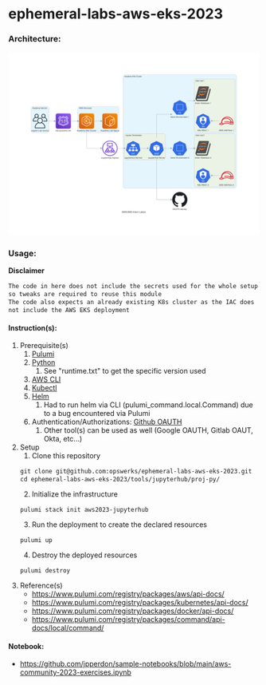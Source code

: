 # ephemeral-labs-aws-eks-2023

### Architecture:

![Architecture](./architecture/intro-aws-eks.png)

### Usage:

**Disclaimer**
```
The code in here does not include the secrets used for the whole setup so tweaks are required to reuse this module
The code also expects an already existing K8s cluster as the IAC does not include the AWS EKS deployment
```
#### Instruction(s):
1. Prerequisite(s)
   1. [Pulumi](https://www.pulumi.com/docs/install/)
   2. [Python](https://www.python.org/downloads/)
      1. See "runtime.txt" to get the specific version used
   3. [AWS CLI](https://docs.aws.amazon.com/cli/latest/userguide/getting-started-install.html)
   4. [Kubectl](https://kubernetes.io/docs/tasks/tools/install-kubectl-macos/#install-with-homebrew-on-macos)
   5. [Helm](https://helm.sh/docs/intro/install/#from-homebrew-macos)
      1. Had to run helm via CLI (pulumi_command.local.Command) due to a bug encountered via Pulumi
   6. Authentication/Authorizations: [Github OAUTH](https://docs.github.com/en/apps/oauth-apps/building-oauth-apps/authorizing-oauth-apps)
      1. Other tool(s) can be used as well (Google OAUTH, Gitlab OAUT, Okta, etc...)  
2. Setup
   1. Clone this repository
   ```
   git clone git@github.com:opswerks/ephemeral-labs-aws-eks-2023.git
   cd ephemeral-labs-aws-eks-2023/tools/jupyterhub/proj-py/
   ```
   2. Initialize the infrastructure
   ```
   pulumi stack init aws2023-jupyterhub
   ```
   3. Run the deployment to create the declared resources
   ```
   pulumi up
   ```
   4. Destroy the deployed resources
   ```
   pulumi destroy
   ```
3. Reference(s)
   * https://www.pulumi.com/registry/packages/aws/api-docs/
   * https://www.pulumi.com/registry/packages/kubernetes/api-docs/
   * https://www.pulumi.com/registry/packages/docker/api-docs/
   * https://www.pulumi.com/registry/packages/command/api-docs/local/command/

#### Notebook:
- https://github.com/jpperdon/sample-notebooks/blob/main/aws-community-2023-exercises.ipynb
